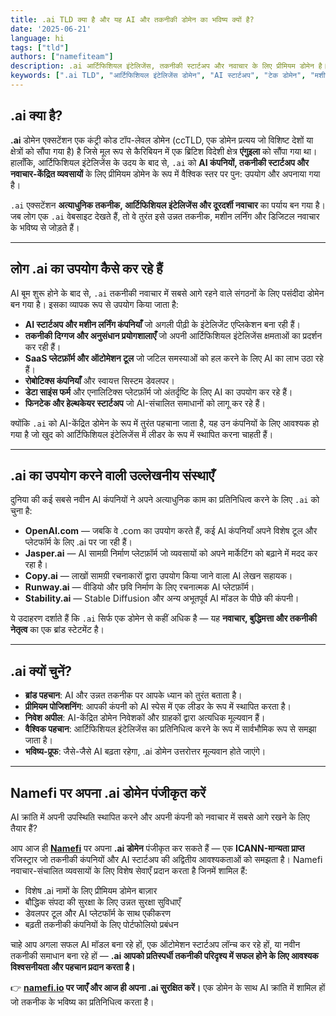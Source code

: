 ```yaml
---
title: .ai TLD क्या है और यह AI और तकनीकी डोमेन का भविष्य क्यों है?
date: '2025-06-21'
language: hi
tags: ["tld"]
authors: ["namefiteam"]
description: .ai आर्टिफिशियल इंटेलिजेंस, तकनीकी स्टार्टअप और नवाचार के लिए प्रीमियम डोमेन है। जानें कि यह AI कंपनियों और तकनीकी उद्यमियों के लिए पसंदीदा विकल्प क्यों बन रहा है।
keywords: [".ai TLD", "आर्टिफिशियल इंटेलिजेंस डोमेन", "AI स्टार्टअप", "टेक डोमेन", "मशीन लर्निंग", "नवाचार डोमेन", "तकनीक का भविष्य", "Namefi"]
---
```



## **.ai क्या है?**

**.ai** डोमेन एक्सटेंशन एक कंट्री कोड टॉप-लेवल डोमेन (ccTLD, एक डोमेन प्रत्यय जो विशिष्ट देशों या क्षेत्रों को सौंपा गया है) है जिसे मूल रूप से कैरिबियन में एक ब्रिटिश विदेशी क्षेत्र **एंगुइला** को सौंपा गया था। हालाँकि, आर्टिफिशियल इंटेलिजेंस के उदय के बाद से, `.ai` को **AI कंपनियों, तकनीकी स्टार्टअप और नवाचार-केंद्रित व्यवसायों** के लिए प्रीमियम डोमेन के रूप में वैश्विक स्तर पर पुन: उपयोग और अपनाया गया है।

`.ai` एक्सटेंशन **अत्याधुनिक तकनीक, आर्टिफिशियल इंटेलिजेंस और दूरदर्शी नवाचार** का पर्याय बन गया है। जब लोग एक `.ai` वेबसाइट देखते हैं, तो वे तुरंत इसे उन्नत तकनीक, मशीन लर्निंग और डिजिटल नवाचार के भविष्य से जोड़ते हैं।

---

## **लोग .ai का उपयोग कैसे कर रहे हैं**

AI बूम शुरू होने के बाद से, `.ai` तकनीकी नवाचार में सबसे आगे रहने वाले संगठनों के लिए पसंदीदा डोमेन बन गया है। इसका व्यापक रूप से उपयोग किया जाता है:

*   **AI स्टार्टअप और मशीन लर्निंग कंपनियाँ** जो अगली पीढ़ी के इंटेलिजेंट एप्लिकेशन बना रही हैं।
*   **तकनीकी दिग्गज और अनुसंधान प्रयोगशालाएँ** जो अपनी आर्टिफिशियल इंटेलिजेंस क्षमताओं का प्रदर्शन कर रही हैं।
*   **SaaS प्लेटफ़ॉर्म और ऑटोमेशन टूल** जो जटिल समस्याओं को हल करने के लिए AI का लाभ उठा रहे हैं।
*   **रोबोटिक्स कंपनियाँ** और स्वायत्त सिस्टम डेवलपर।
*   **डेटा साइंस फर्म** और एनालिटिक्स प्लेटफ़ॉर्म जो अंतर्दृष्टि के लिए AI का उपयोग कर रहे हैं।
*   **फिनटेक और हेल्थकेयर स्टार्टअप** जो AI-संचालित समाधानों को लागू कर रहे हैं।

क्योंकि `.ai` को AI-केंद्रित डोमेन के रूप में तुरंत पहचाना जाता है, यह उन कंपनियों के लिए आवश्यक हो गया है जो खुद को आर्टिफिशियल इंटेलिजेंस में लीडर के रूप में स्थापित करना चाहती हैं।

---

## **.ai का उपयोग करने वाली उल्लेखनीय संस्थाएँ**

दुनिया की कई सबसे नवीन AI कंपनियों ने अपने अत्याधुनिक काम का प्रतिनिधित्व करने के लिए `.ai` को चुना है:

*   **OpenAI.com** — जबकि वे .com का उपयोग करते हैं, कई AI कंपनियाँ अपने विशेष टूल और प्लेटफॉर्म के लिए .ai पर जा रही हैं।
*   **Jasper.ai** — AI सामग्री निर्माण प्लेटफ़ॉर्म जो व्यवसायों को अपने मार्केटिंग को बढ़ाने में मदद कर रहा है।
*   **Copy.ai** — लाखों सामग्री रचनाकारों द्वारा उपयोग किया जाने वाला AI लेखन सहायक।
*   **Runway.ai** — वीडियो और छवि निर्माण के लिए रचनात्मक AI प्लेटफ़ॉर्म।
*   **Stability.ai** — Stable Diffusion और अन्य अभूतपूर्व AI मॉडल के पीछे की कंपनी।

ये उदाहरण दर्शाते हैं कि `.ai` सिर्फ एक डोमेन से कहीं अधिक है — यह **नवाचार, बुद्धिमत्ता और तकनीकी नेतृत्व** का एक ब्रांड स्टेटमेंट है।

---

## **.ai क्यों चुनें?**

*   **ब्रांड पहचान**: AI और उन्नत तकनीक पर आपके ध्यान को तुरंत बताता है।
*   **प्रीमियम पोजिशनिंग**: आपकी कंपनी को AI स्पेस में एक लीडर के रूप में स्थापित करता है।
*   **निवेश अपील**: AI-केंद्रित डोमेन निवेशकों और ग्राहकों द्वारा अत्यधिक मूल्यवान हैं।
*   **वैश्विक पहचान**: आर्टिफिशियल इंटेलिजेंस का प्रतिनिधित्व करने के रूप में सार्वभौमिक रूप से समझा जाता है।
*   **भविष्य-प्रूफ**: जैसे-जैसे AI बढ़ता रहेगा, .ai डोमेन उत्तरोत्तर मूल्यवान होते जाएंगे।

---

## **Namefi पर अपना .ai डोमेन पंजीकृत करें**

AI क्रांति में अपनी उपस्थिति स्थापित करने और अपनी कंपनी को नवाचार में सबसे आगे रखने के लिए तैयार हैं?

आप आज ही **[Namefi](https://namefi.io)** पर अपना **.ai डोमेन** पंजीकृत कर सकते हैं — एक **ICANN-मान्यता प्राप्त** रजिस्ट्रार जो तकनीकी कंपनियों और AI स्टार्टअप की अद्वितीय आवश्यकताओं को समझता है। Namefi नवाचार-संचालित व्यवसायों के लिए विशेष सेवाएँ प्रदान करता है जिनमें शामिल हैं:

*   विशेष .ai नामों के लिए प्रीमियम डोमेन बाज़ार
*   बौद्धिक संपदा की सुरक्षा के लिए उन्नत सुरक्षा सुविधाएँ
*   डेवलपर टूल और AI प्लेटफॉर्म के साथ एकीकरण
*   बढ़ती तकनीकी कंपनियों के लिए पोर्टफोलियो प्रबंधन

चाहे आप अगला सफल AI मॉडल बना रहे हों, एक ऑटोमेशन स्टार्टअप लॉन्च कर रहे हों, या नवीन तकनीकी समाधान बना रहे हों — **.ai आपको प्रतिस्पर्धी तकनीकी परिदृश्य में सफल होने के लिए आवश्यक विश्वसनीयता और पहचान प्रदान करता है।**

👉 **[namefi.io](https://namefi.io) पर जाएँ और आज ही अपना .ai सुरक्षित करें।**
एक डोमेन के साथ AI क्रांति में शामिल हों जो तकनीक के भविष्य का प्रतिनिधित्व करता है।
